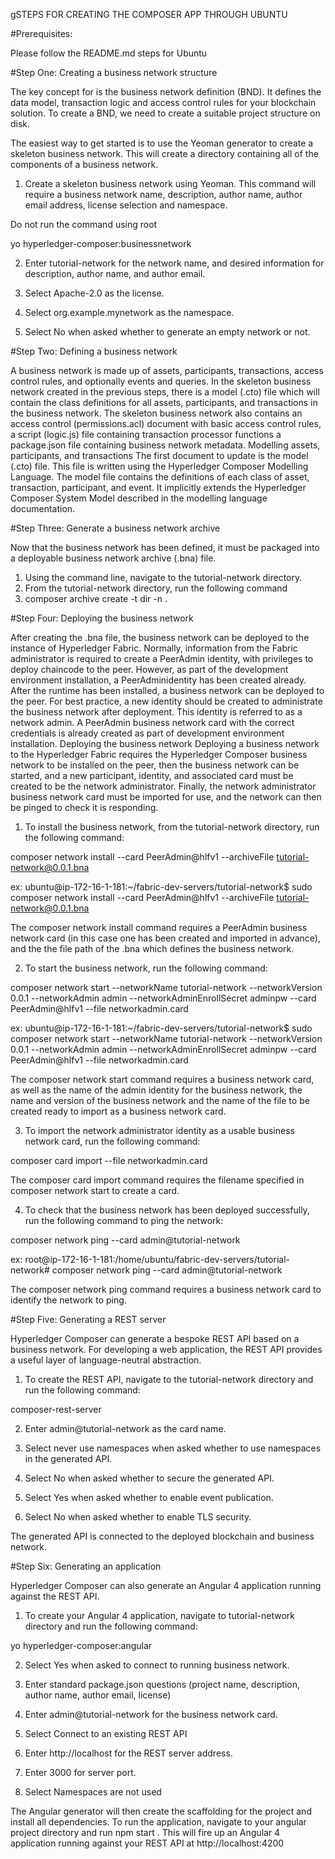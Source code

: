 gSTEPS FOR CREATING THE COMPOSER APP THROUGH UBUNTU

#Prerequisites:

Please follow the README.md steps for Ubuntu

#Step One: Creating a business network structure

The key concept for is the business network definition (BND). It defines the data model, transaction logic and access control rules for your blockchain solution. To create a BND, we need to create a suitable project structure on disk.

The easiest way to get started is to use the Yeoman generator to create a skeleton business network. This will create a directory containing all of the components of a business network.

1.	Create a skeleton business network using Yeoman. This command will require a business network name, description, author name, author email address, license selection and namespace.

Do not run the command using root 

yo hyperledger-composer:businessnetwork

2.	Enter tutorial-network for the network name, and desired information for description, author name, and author email.

3.	Select Apache-2.0 as the license.

4.	Select org.example.mynetwork as the namespace.

5.	Select No when asked whether to generate an empty network or not.

#Step Two: Defining a business network

A business network is made up of assets, participants, transactions, access control rules, and optionally events and queries.
In the skeleton business network created in the previous steps, there is a model (.cto) file which will contain the class definitions for all assets, participants, and transactions in the business network.
 The skeleton business network also contains an access control (permissions.acl) document with basic access control rules, 
a script (logic.js) file containing transaction processor functions
a package.json file containing business network metadata.
Modelling assets, participants, and transactions
The first document to update is the model (.cto) file. This file is written using the Hyperledger Composer Modelling Language. The model file contains the definitions of each class of asset, transaction, participant, and event. It implicitly extends the Hyperledger Composer System Model described in the modelling language documentation.

#Step Three: Generate a business network archive

Now that the business network has been defined, it must be packaged into a deployable business network archive (.bna) file.
1.	Using the command line, navigate to the tutorial-network directory.
2.	From the tutorial-network directory, run the following command
3.	composer archive create -t dir -n .

#Step Four: Deploying the business network

After creating the .bna file, the business network can be deployed to the instance of Hyperledger Fabric. Normally, information from the Fabric administrator is required to create a PeerAdmin identity, with privileges to deploy chaincode to the peer. However, as part of the development environment installation, a PeerAdminidentity has been created already.
After the runtime has been installed, a business network can be deployed to the peer. For best practice, a new identity should be created to administrate the business network after deployment. This identity is referred to as a network admin.
A PeerAdmin business network card with the correct credentials is already created as part of development environment installation.
Deploying the business network
Deploying a business network to the Hyperledger Fabric requires the Hyperledger Composer business network to be installed on the peer, then the business network can be started, and a new participant, identity, and associated card must be created to be the network administrator. Finally, the network administrator business network card must be imported for use, and the network can then be pinged to check it is responding.

1.	To install the business network, from the tutorial-network directory, run the following command:

composer network install --card PeerAdmin@hlfv1 --archiveFile tutorial-network@0.0.1.bna

ex:
ubuntu@ip-172-16-1-181:~/fabric-dev-servers/tutorial-network$ sudo composer network install --card PeerAdmin@hlfv1 --archiveFile tutorial-network@0.0.1.bna

The composer network install command requires a PeerAdmin business network card (in this case one has been created and imported in advance), and the the file path of the .bna which defines the business network.

2.	To start the business network, run the following command:

composer network start --networkName tutorial-network --networkVersion 0.0.1 --networkAdmin admin --networkAdminEnrollSecret adminpw --card PeerAdmin@hlfv1 --file networkadmin.card

ex:
ubuntu@ip-172-16-1-181:~/fabric-dev-servers/tutorial-network$ sudo composer network start --networkName tutorial-network --networkVersion 0.0.1 --networkAdmin admin --networkAdminEnrollSecret adminpw --card PeerAdmin@hlfv1 --file networkadmin.card

The composer network start command requires a business network card, as well as the name of the admin identity for the business network, the name and version of the business network and the name of the file to be created ready to import as a business network card.

3.	To import the network administrator identity as a usable business network card, run the following command:

composer card import --file networkadmin.card

The composer card import command requires the filename specified in composer network start to create a card.

4.	To check that the business network has been deployed successfully, run the following command to ping the network:

composer network ping --card admin@tutorial-network

ex:
root@ip-172-16-1-181:/home/ubuntu/fabric-dev-servers/tutorial-network# composer network ping --card admin@tutorial-network

The composer network ping command requires a business network card to identify the network to ping.

#Step Five: Generating a REST server

Hyperledger Composer can generate a bespoke REST API based on a business network. For developing a web application, the REST API provides a useful layer of language-neutral abstraction.

1.	To create the REST API, navigate to the tutorial-network directory and run the following command:

composer-rest-server

2.	Enter admin@tutorial-network as the card name.

3.	Select never use namespaces when asked whether to use namespaces in the generated API.

4.	Select No when asked whether to secure the generated API.

5.	Select Yes when asked whether to enable event publication.

6.	Select No when asked whether to enable TLS security.

The generated API is connected to the deployed blockchain and business network.

#Step Six: Generating an application

Hyperledger Composer can also generate an Angular 4 application running against the REST API.
1.	To create your Angular 4 application, navigate to tutorial-network directory and run the following command:

yo hyperledger-composer:angular

2.	Select Yes when asked to connect to running business network.

3.	Enter standard package.json questions (project name, description, author name, author email, license)

4.	Enter admin@tutorial-network for the business network card.

5.	Select Connect to an existing REST API

6.	Enter http://localhost for the REST server address.

7.	Enter 3000 for server port.

8.	Select Namespaces are not used

The Angular generator will then create the scaffolding for the project and install all dependencies. To run the application, navigate to your angular project directory and run npm start . This will fire up an Angular 4 application running against your REST API at http://localhost:4200 

